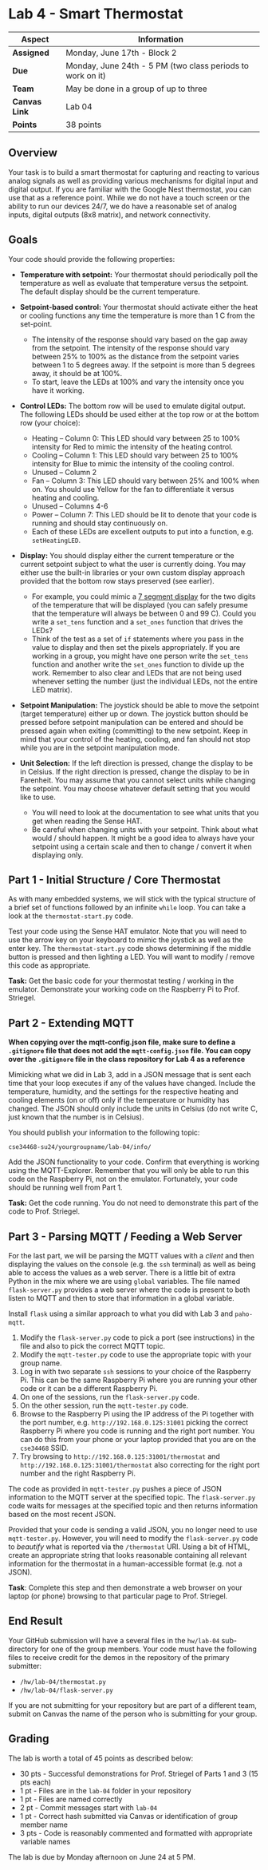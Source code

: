 # Lab 4 - Smart Thermostat

| **Aspect** | **Information** |
| --- | --- | 
| **Assigned** | Monday, June 17th - Block 2 | 
| **Due** | Monday, June 24th - 5 PM (two class periods to work on it) | 
| **Team** | May be done in a group of up to three |  
| **Canvas Link** | Lab 04 | 
| **Points** | 38 points | 

## Overview

Your task is to build a smart thermostat for capturing and reacting to various analog signals as well as providing various mechanisms for digital input and digital output. If you are familiar with the Google Nest thermostat, you can use that as a reference point. While we do not have a touch screen or the ability to run our devices 24/7, we do have a reasonable set of analog inputs, digital outputs (8x8 matrix), and network connectivity.

## Goals

Your code should provide the following properties:

* **Temperature with setpoint:** Your thermostat should periodically poll the temperature as well as evaluate that temperature versus the setpoint.  The default display should be the current temperature.

* **Setpoint-based control:** Your thermostat should activate either the heat or cooling functions any time the temperature is more than 1 C from the set-point.  
   * The intensity of the response should vary based on the gap away from the setpoint. The intensity of the response should vary between 25% to 100% as the distance from the setpoint varies between 1 to 5 degrees away. If the setpoint is more than 5 degrees away, it should be at 100%.   
   * To start, leave the LEDs at 100% and vary the intensity once you have it working. 

* **Control LEDs:** The bottom row will be used to emulate digital output.  The following LEDs should be used either at the top row or at the bottom row (your choice):
   * Heating – Column 0: This LED should vary between 25 to 100% intensity for Red to mimic the intensity of the heating control.  
   * Cooling – Column 1: This LED should vary between 25 to 100% intensity for Blue to mimic the intensity of the cooling control.
   * Unused – Column 2
   * Fan – Column 3: This LED should vary between 25% and 100% when on.  You should use Yellow for the fan to differentiate it versus heating and cooling.
   * Unused – Columns 4-6
   * Power – Column 7: This LED should be lit to denote that your code is running and should stay continuously on.
   * Each of these LEDs are excellent outputs to put into a function, e.g. `setHeatingLED`. 

* **Display:** You should display either the current temperature or the current setpoint subject to what the user is currently doing.  You may either use the built-in libraries or your own custom display approach provided that the bottom row stays preserved (see earlier).  
   * For example, you could mimic a [7 segment display](https://www.sparkfun.com/products/11441) for the two digits of the temperature that will be displayed (you can safely presume that the temperature will always be between 0 and 99 C).  Could you write a `set_tens` function and a `set_ones` function that drives the LEDs?  
   * Think of the test as a set of `if` statements where you pass in the value to display and then set the pixels appropriately.  If you are working in a group, you might have one person write the `set_tens` function and another write the `set_ones` function to divide up the work. Remember to also clear and LEDs that are not being used whenever setting the number (just the individual LEDs, not the entire LED matrix). 

* **Setpoint Manipulation:** The joystick should be able to move the setpoint (target temperature) either up or down.  The joystick button should be pressed before setpoint manipulation can be entered and should be pressed again when exiting (committing) to the new setpoint.  Keep in mind that your control of the heating, cooling, and fan should not stop while you are in the setpoint manipulation mode.  

* **Unit Selection:** If the left direction is pressed, change the display to be in Celsius.  If the right direction is pressed, change the display to be in Farenheit. You may assume that you cannot select units while changing the setpoint.  You may choose whatever default setting that you would like to use. 
   * You will need to look at the documentation to see what units that you get when reading the Sense HAT.  
   * Be careful when changing units with your setpoint. Think about what would / should happen. It might be a good idea to always have your setpoint using a certain scale and then to change / convert it when displaying only.  

## Part 1 - Initial Structure / Core Thermostat

As with many embedded systems, we will stick with the typical structure of a brief set of functions followed by an infinite `while` loop. You can take a look at the `thermostat-start.py` code. 

Test your code using the Sense HAT emulator.  Note that you will need to use the arrow key on your keyboard to mimic the joystick as well as the enter key.  The `thermostat-start.py` code shows determining if the middle button is pressed and then lighting a LED.  You will want to modify / remove this code as appropriate. 

**Task:** Get the basic code for your thermostat testing / working in the emulator. Demonstrate your working code on the Raspberry Pi to Prof. Striegel.

## Part 2 - Extending MQTT

**When copying over the mqtt-config.json file, make sure to define a `.gitignore` file that does not add the `mqtt-config.json` file.  You can copy over the `.gitignore` file in the class repository for Lab 4 as a reference**

Mimicking what we did in Lab 3, add in a JSON message that is sent each time that your loop executes if any of the values have changed. Include the temperature, humidity, and the settings for the respective heating and cooling elements (on or off) only if the temperature or humidity has changed.  The JSON should only include the units in Celsius (do not write C, just known that the number is in Celsius). 

You should publish your information to the following topic:

`cse34468-su24/yourgroupname/lab-04/info/`

Add the JSON functionality to your code. Confirm that everything is working using the MQTT-Explorer.  Remember that you will only be able to run this code on the Raspberry Pi, not on the emulator.  Fortunately, your code should be running well from Part 1. 

**Task:** Get the code running.  You do not need to demonstrate this part of the code to Prof. Striegel.

## Part 3 - Parsing MQTT / Feeding a Web Server

For the last part, we will be parsing the MQTT values with a *client* and then displaying the values on the console (e.g. the `ssh` terminal) as well as being able to access the values as a web server.  There is a little bit of extra Python in the mix where we are using `global` variables.  The file named `flask-server.py` provides a web server where the code is present to both listen to MQTT and then to store that information in a global variable. 

Install `flask` using a similar approach to what you did with Lab 3 and `paho-mqtt`.  

1. Modify the `flask-server.py` code to pick a port (see instructions) in the file and also to pick the correct MQTT topic. 
2. Modify the `mqtt-tester.py` code to use the appropriate topic with your group name.
2. Log in with two separate `ssh` sessions to your choice of the Raspberry Pi. This can be the same Raspberry Pi where you are running your other code or it can be a different Raspberry Pi. 
3. On one of the sessions, run the `flask-server.py` code. 
4. On the other session, run the `mqtt-tester.py` code.
5. Browse to the Raspberry Pi using the IP address of the Pi together with the port number, e.g. `http://192.168.0.125:31001` picking the correct Raspberry Pi where you code is running and the right port number. You can do this from your phone or your laptop provided that you are on the `cse34468` SSID.
6. Try browsing to `http://192.168.0.125:31001/thermostat` and `http://192.168.0.125:31001/thermostat` also correcting for the right port number and the right Raspberry Pi. 

The code as provided in `mqtt-tester.py` pushes a piece of JSON information to the MQTT server at the specified topic.  The `flask-server.py` code waits for messages at the specified topic and then returns information based on the most recent JSON.  

Provided that your code is sending a valid JSON, you no longer need to use `mqtt-tester.py`.  However, you will need to modify the `flask-server.py` code to *beautify* what is reported via the `/thermostat` URI.  Using a bit of HTML, create an appropriate string that looks reasonable containing all relevant information for the thermostat in a human-accessible format (e.g. not a JSON).  

**Task**: Complete this step and then demonstrate a web browser on your laptop (or phone) browsing to that particular page to Prof. Striegel.  

## End Result

Your GitHub submission will have a several files in the `hw/lab-04` sub-directory for one of the group members. Your code must have the following files to receive credit for the demos in the repository of the primary submitter:

* `/hw/lab-04/thermostat.py`
* `/hw/lab-04/flask-server.py`

If you are not submitting for your repository but are part of a different team, submit on Canvas the name of the person who is submitting for your group.

## Grading

The lab is worth a total of 45 points as described below:

* 30 pts - Successful demonstrations for Prof. Striegel of Parts 1 and 3 (15 pts each)
* 1 pt - Files are in the `lab-04` folder in your repository
* 1 pt - Files are named correctly
* 2 pt - Commit messages start with `lab-04`
* 1 pt - Correct hash submitted via Canvas or identification of group member name
* 3 pts - Code is reasonably commented and formatted with appropriate variable names

The lab is due by Monday afternoon on June 24 at 5 PM. 





